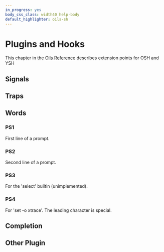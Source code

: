 ```yaml
---
in_progress: yes
body_css_class: width40 help-body
default_highlighter: oils-sh
---
```


Plugins and Hooks
===

This chapter in the [Oils Reference](index.html) describes extension points for
OSH and YSH

<div id="toc">
</div>


## Signals

## Traps

## Words

<h3 id="PS1">PS1</h3>

First line of a prompt.

<h3 id="PS2">PS2</h3>

Second line of a prompt.

<h3 id="PS3">PS3</h3>

For the 'select' builtin (unimplemented).

<h3 id="PS4">PS4</h3>

For 'set -o xtrace'.  The leading character is special.

## Completion

## Other Plugin

